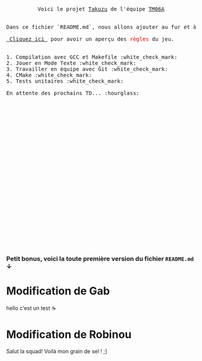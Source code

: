 <pre>
<center>Voici le projet <ins>Takuzu</ins> de l'équipe <ins>TM06A</ins></center> 

Dans ce fichier `README.md`, nous allons ajouter au fur et à mesure les étapes effectuées lors de ce projet :

<a href = "https://fr.wikipedia.org/wiki/Takuzu"> Cliquez ici </a> pour avoir un aperçu des <font color="red">règles</font> du jeu.


1. Compilation avec GCC et Makefile :white_check_mark:
2. Jouer en Mode Texte :white_check_mark:
3. Travailler en équipe avec Git :white_check_mark:
4. CMake :white_check_mark:
5. Tests unitaires :white_check_mark:

En attente des prochains TD... :hourglass:

























</pre>
### Petit bonus, voici la toute première version du fichier `README.md` ↓

# Modification de Gab  
hello c'est un test :coffee:

# Modification de Robinou
Salut la squad! Voilà mon grain de sel ! ;]

